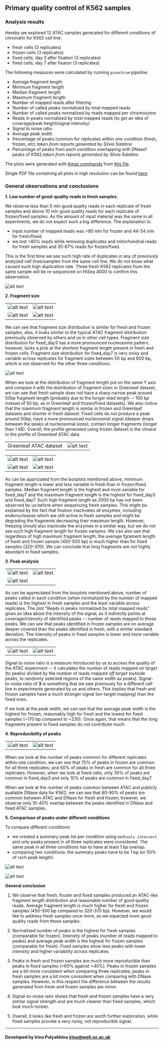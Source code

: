 Primary quality control of K562 samples
---------------------------------------

### Analysis results

Hereby we explored 12 ATAC samples generated for different conditions of
chromatin for K562 cell line:

- fresh cells (3 replicates)
- frozen cells (3 replicates)
- fixed cells, day 3 after fixation (3 replicates)
- fixed cells, day 7 after fixaton (3 replicates)

The following measures were calculated by running `pinechrom` pipeline:

- Average fragment length
- Minimum fragment length
- Median fragment length
- Maximum fragment length
- Number of mapped reads after filtering
- Number of called peaks normalized by total mapped reads
- Number of called peaks normalized by reads mapped per chromosome
- Reads in peaks normalized by total mapped reads (to get an idea of
  coverage/peak height/signal intensity)
- Signal to noise ratio
- Average peak width
- Percentage of peaks common for replicates within one condition (fresh,
  frozen, etc) *taken from reports generated by Silvia Salatino*
- Percentage of peaks from each condition overlapping with DNase1 peaks of K562
  *taken from reports generated by Silvia Salatino*

The plots were generated with
[these commands](https://github.com/jknightlab/ATACseq_pipeline/blob/master/Core_manuscript/reports_summary_plots.R)
from
[this file](https://github.com/jknightlab/ATACseq_pipeline/blob/master/Core_manuscript/reports_summary.txt).

Single PDF file containing all plots in high resolution can be found
[here](https://github.com/jknightlab/ATACseq_pipeline/blob/master/Core_manuscript/K562.three_repl.boxplot.QC.pdf).

### General observations and conclusions

**1. Low number of good-quality reads in fresh samples.**

We observe less than 5 mln good quality reads in each replicate of fresh
samples and above 10 mln good quality reads for each replicate of frozen/fixed
samples. As the amount of input material was the same in all experiments, we do
not expect such a big difference. The explanation is:

- input number of mapped reads was >80 mln for frozen and 44-54 mln for
  fresh/fixed;
- we lost >80% reads while removing duplicates and mitochondrial reads for
  fresh samples and 35-67% reads for frozen/fixed.

This is the first time we see such high rate of duplicates in any of previously
analyzed cell lines/samples from the same cell line. We do not know what caused
such high duplication rate. Three fresh K562 replicates from the same sample
will be re-sequenced on HiSeq 4000 to confirm this observation.


![alt text](https://github.com/jknightlab/ATACseq_pipeline/blob/master/Core_manuscript/K562_General_QC/K562.mapped_reads.png)


**2. Fragment size**

|          |           |
| -------- | --------- |
| ![alt text](https://github.com/jknightlab/ATACseq_pipeline/blob/master/Core_manuscript/K562_General_QC/K562.min_frag_len.png) | ![alt text](https://github.com/jknightlab/ATACseq_pipeline/blob/master/Core_manuscript/K562_General_QC/K562.median_frag_len.png) |
| ![alt text](https://github.com/jknightlab/ATACseq_pipeline/blob/master/Core_manuscript/K562_General_QC/K562.max_frag_len.png) | ![alt text](https://github.com/jknightlab/ATACseq_pipeline/blob/master/Core_manuscript/K562_General_QC/K562.average_frag_len.png) |


We can see that fragment size distribution is similar for fresh and frozen
samples; also, it looks similar to the typical ATAC fragment distribution
previously observed by others and us in other cell types. Fragment size
distribution for fixed_day3 has a more pronounced nucleosome pattern, however,
lacks a pick at the shortest fragment length present in fresh and frozen cells.
Fragment size distribution for fixed_day7 is very noisy and variable across
replicates for fragment sizes between 50 bp and 600 bp, which is not observed
for the other three conditions.

![alt text](https://github.com/jknightlab/ATACseq_pipeline/blob/master/Core_manuscript/fragment_size_comparison.png)

When we look at the distribution of fragment length put on the same Y axis and
compare it with the distribution of fragment sizes in Greenleaf dataset, we can
see that fresh sample does not have a sharp narrow peak around 50bp fragment
length (probably due to the longer read length -- 100 bp instead of 50 bp, as
in Greenleaf and frozen/fixed datasets). We also notice that the maximum
fragment length is similar in frozen and Greenleaf datasets and shorter  in
fresh dataset. Fixed cells do not produce a peak around 50bp, have a more
pronounced nucleosomal signal (deeper drops between the peaks at nucleosomal
sizes), contain longer fragments (longer than 1 kB). Overall, the profile
generated using frozen dataset is the closest to the profile of Greenleaf ATAC
data.

|       |       |
| ----- | ----- |
| Greenleaf ATAC dataset | ![alt text](https://github.com/jknightlab/ATACseq_pipeline/blob/master/Core_manuscript/fragm_size/Greenleaf_fragments.png) |

|       |       |
| ----- | ----- |
| ![alt text](https://github.com/jknightlab/ATACseq_pipeline/blob/master/Core_manuscript/fragm_size/fresh_fragm.png) | ![alt text](https://github.com/jknightlab/ATACseq_pipeline/blob/master/Core_manuscript/fragm_size/frozen_fragm.png) |r
| ![alt text](https://github.com/jknightlab/ATACseq_pipeline/blob/master/Core_manuscript/fragm_size/fixed3_fragm.png) | ![alt text](https://github.com/jknightlab/ATACseq_pipeline/blob/master/Core_manuscript/fragm_size/fixed7_fragm.png) |

As can be appriciated from the boxplots mentioned above, minimum fragment
length is lower and less variable in fresh than in frozen/fixed samples. Median
fragment length is the highest and most variable for fixed_day7 and the maximum
fragment length is the highest for fixed_day3 and fixed_day7. Such high
fragment length as 2000 bp has not been observed by us before when sequencing
fresh samples. This might be explained by the fact that fixation inactivates
all enzymes, including endonucleases which are still active in fresh samples
and might be degrading the fragments decreasing their maximum length. However,
freezing should also inactivate the enzymes in a similar way, but we do not see
such high fragment length for frozen samples. We can also see that regardless
of high maximum fragment length, the average fgrament length of fresh and
frozen sample (450-500 bp) is much higher than for fixed samples (320-370). We
can conclude that long fragments are not highly abundant in fixed samples.

**3. Peak analysis**

|     |     |
| --- | --- |
| ![alt text](https://github.com/jknightlab/ATACseq_pipeline/blob/master/Core_manuscript/K562_General_QC/K562.num_peaks.normalized.png) |  ![alt text](https://github.com/jknightlab/ATACseq_pipeline/blob/master/Core_manuscript/K562_General_QC/K562.num_peaks_per_chrom.png) |
| ![alt text](https://github.com/jknightlab/ATACseq_pipeline/blob/master/Core_manuscript/K562_General_QC/K562.reads_in_peaks.png) |    |

As can be appreciated from the boxplots mentioned above, number of peaks called
in each condition (when normalized by the number of mapped reads) is the
highest in fresh samples and the least variable across replicates. The plot
"Reads in peaks normalized by total mapped reads" gives an idea about the
intensity of the signal, as it indirectly points at coverage/intensity of
identified peaks -- number of reads mapped to those peaks. We can see that
peaks identified in frozen samples are on average deeper covered than the peaks
identified in fresh, with a similar standard deviation. The intensity of peaks
in fixed samples is lower and more variable across the replicates.

|     |     |
| --- | --- |
| ![alt text](https://github.com/jknightlab/ATACseq_pipeline/blob/master/Core_manuscript/K562_General_QC/K562.signal_to_noise.png) | ![alt text](https://github.com/jknightlab/ATACseq_pipeline/blob/master/Core_manuscript/K562_General_QC/K562.peak_width.png) |

Signal to noise ratio is a measure introduced by us to access the quality of
the ATAC experiment -- it calculates the number of reads mapped *on target* (to
peaks) divided by the number of reads mapped *off target* (outside peaks, to
randomly selected regions of the same width as peaks). Signal-to-noise ratio of
**3** is something that we saw previously for a different cell line in
experiments generated by us and others. This implies that fresh and frozen
samples have a much stronger signal (on-target mapping) than the fixed ones.

If we look at the peak width, we can see that the average peak width is the
highest for frozen, reasonably high for fresh and the lowest for fixed samples
(~170 bp compared to ~230). Once again, that means that the long fragments
present in fixed samples do not contribute much.

**4. Reproducibility of peaks**

|     |     |
| --- | --- |
| ![alt text](https://github.com/jknightlab/ATACseq_pipeline/blob/master/Core_manuscript/K562_General_QC/K562.overlap_across_replicates.png) | ![alt text](https://github.com/jknightlab/ATACseq_pipeline/blob/master/Core_manuscript/K562_General_QC/K562.overlap_with_DNase.png) |


When we look at the number of peaks common for different replicates within one
condition, we can see that 70% of peaks in frozen are common for all three
replicates; and 60% of peaks in fresh are common for all three replicates.
However, when we look at fixed cells, only 30% of peaks are common in
fixed_day3 and only 10% of peaks are common in fixed_day7.

When we look at the number of peaks common between ATAC and publicly available
DNase data for K562, we can see that 80-90% of peaks are common between ATAC
and DNase for fresh and frozen; however, we observe only 10-40% overlap between
the peaks identified in DNase and fixed ATAC samples.

**5. Comparison of peaks under different conditions**

To compare different conditions:

- we created a summary peak list per condition using `bedtools intersect` and
  only peaks present in all three replicates were considered. The same peak in
  all three conditions has to have at least 1 bp overlap.
- comparing two conditions: the summary peaks have to be 1 bp (or 50% of rach
  peak length).

![alt text](https://github.com/jknightlab/ATACseq_pipeline/blob/master/Core_manuscript/K562_General_QC/Macs2_venns-1bp.png)

![alt text](https://github.com/jknightlab/ATACseq_pipeline/blob/master/Core_manuscript/K562_General_QC/Macs2_venns-50per.png)


**General conclusion**

1. We observe that fresh, frozen and fixed samples produced an ATAC-like
fragment length distribution and reasonable number of good quality reads.
Average fragment length is much higher for fresh and frozen samples (450-500 bp
compared to 320-370 bp). However, we would like to address fresh samples once
more, as we expected more good quality reads from those samples.

2. Normalized number of peaks is the highest for fresh samples (comparable for
frozen). Intensity of peaks (number of reads mapped to peaks) and average peak
width is the highest for frozen samples (comparable for fresh). Fixed samples
show less peaks with lower intensity and higher variability across replicates.

3. Peaks in fresh and frozen samples are much more reproducible than peaks in
fixed samples (>60% against <40%). Peaks in frozen samples are a bit more
consistent when comparing three replicates; peaks in fresh samples are a bit
more consistent when comparing with DNase samples. However, in this respect the
difference between the results generated from fresh and frozen samples are
minor.

4. Signal-to-noise ratio shows that fresh and frozen samples have a very
similar signal strength and are much cleaner than fixed samples, which look
much noisier.

5. Overall, it looks like fresh and frozen are worth further exploration, while
fixed samples provide a very noisy, not reproducible signal.




--------------------
#### Developed by Irina Pulyakhina irina@well.ox.ac.uk
